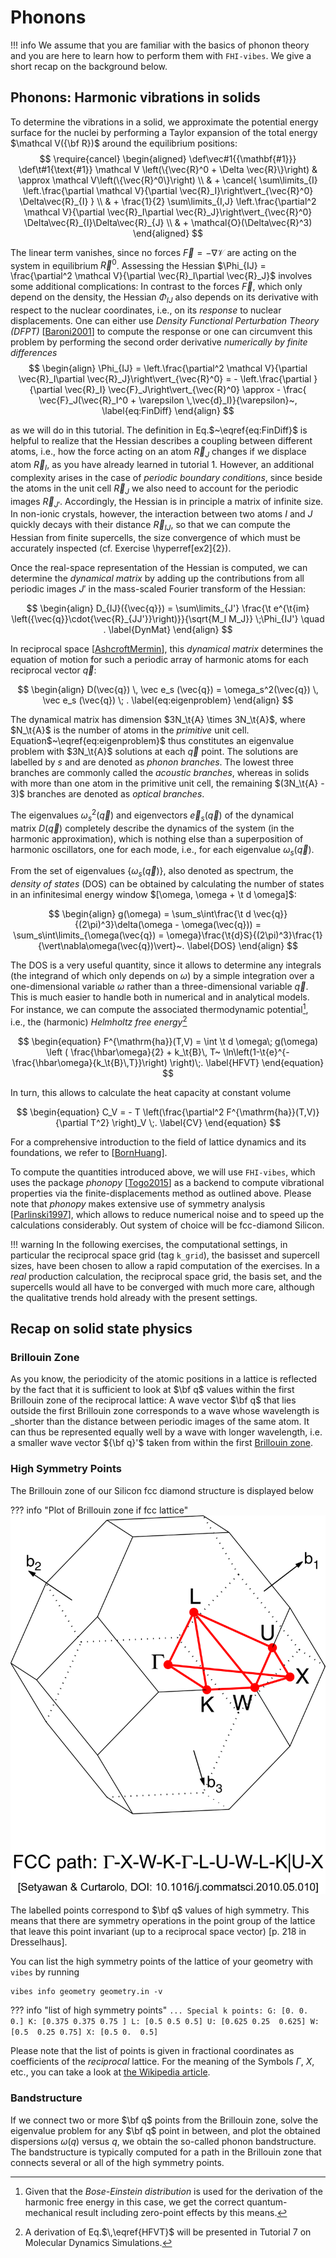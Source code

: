 # Phonons

!!! info
	We assume that you are familiar with the basics of phonon theory and you are here to learn how to perform them with `FHI-vibes`. We give a short recap on the background below.

## <a name="Phonons"></a> Phonons: Harmonic vibrations in solids

To determine the vibrations in a solid, we approximate the potential energy surface
for the nuclei by performing a Taylor expansion of the total energy $\mathcal V({\bf R})$ around the equilibrium positions:
$$
\require{cancel}
\begin{aligned}
\def\vec#1{{\mathbf{#1}}}
\def\t#1{\text{#1}}
\mathcal V \left(\{\vec{R}^0 + \Delta \vec{R}\}\right) 
& \approx 
\mathcal V\left(\{\vec{R}^0\}\right) \\
& + \cancel{ \sum\limits_{I} \left.\frac{\partial \mathcal V}{\partial \vec{R}_I}\right\vert_{\vec{R}^0} \Delta\vec{R}_{I} } \\
& + \frac{1}{2} \sum\limits_{I,J} \left.\frac{\partial^2 \mathcal V}{\partial \vec{R}_I\partial \vec{R}_J}\right\vert_{\vec{R}^0} \Delta\vec{R}_{I}\Delta\vec{R}_{J} \\
& + \mathcal{O}(\Delta\vec{R}^3)
\end{aligned}
$$

The linear term vanishes, since no forces $\vec{F} = - \nabla \mathcal V$ are acting on the system in equilibrium $\vec{R}^0$. 
Assessing the Hessian $\Phi_{IJ} = \frac{\partial^2 \mathcal V}{\partial \vec{R}_I\partial \vec{R}_J}$ involves some additional
complications: In contrast to the forces $\vec{F}$, which only depend on the density, the Hessian $\Phi_{IJ}$ also depends
on its derivative with respect to the nuclear coordinates, i.e., on its _response_ to nuclear displacements. One can either 
use _Density Functional Perturbation Theory (DFPT)_ [[Baroni2001](references.md#baroni2001)] to compute the response 
or one can circumvent this problem by performing the second order derivative _numerically by finite differences_
$$
\begin{align}
\Phi_{IJ} 
= \left.\frac{\partial^2 \mathcal V}{\partial \vec{R}_I\partial \vec{R}_J}\right\vert_{\vec{R}^0} 
= - \left.\frac{\partial }{\partial \vec{R}_I} \vec{F}_J\right\vert_{\vec{R}^0}
\approx - \frac{ \vec{F}_J(\vec{R}_I^0 + \varepsilon \,\vec{d}_I)}{\varepsilon}~,
\label{eq:FinDiff}
\end{align}
$$

as we will do in this tutorial.
The definition in Eq.$~\eqref{eq:FinDiff}$ is helpful to realize that the Hessian describes a coupling between different atoms, i.e., how the force acting on an atom $\vec{R}_J$ changes
if we displace atom $\vec{R}_I$, as you have already learned in tutorial 1. However, an additional complexity arises in the case of _periodic boundary conditions_,
since beside the atoms in the unit cell $\vec{R}_J$ we also need to account for the periodic images $\vec{R}_{J'}$. Accordingly, the Hessian is in principle a matrix 
of infinite size. In non-ionic crystals, however, the interaction between two atoms$~I$ and $J$ quickly decays with their distance$~\vec{R}_{IJ}$, so that we can compute the Hessian from
finite supercells, the size convergence of which must be accurately inspected (cf. Exercise \hyperref[ex2]{2}).

Once the real-space representation of the Hessian is computed, we can determine the _dynamical matrix_ by adding up the contributions
from all periodic images$~J'$ in the mass-scaled Fourier transform of the Hessian:

$$
\begin{align}
D_{IJ}({\vec{q}}) = \sum\limits_{J'} 
\frac{\t e^{\t{im} \left({\vec{q}}\cdot{\vec{R}_{JJ'}}\right)}}{\sqrt{M_I M_J}} 
\;\Phi_{IJ'} 
\quad .
\label{DynMat}
\end{align}
$$

In reciprocal space [[AshcroftMermin](references.md#AshcroftMermin)],
this _dynamical matrix_ determines the equation of motion for such a periodic array of harmonic 
atoms for each reciprocal vector$~\vec{q}$:

$$
\begin{align}
D(\vec{q}) \, \vec e_s (\vec{q}) = \omega_s^2(\vec{q}) \, \vec e_s (\vec{q})
\; .
\label{eq:eigenproblem}
\end{align}
$$

The dynamical matrix has dimension $3N_\t{A} \times 3N_\t{A}$, where $N_\t{A}$ 
is the number of 
atoms in the *primitive* unit cell. Equation$~\eqref{eq:eigenproblem}$ thus 
constitutes 
an eigenvalue problem with $3N_\t{A}$ solutions at each $\vec q$ point. The 
solutions 
are labelled by $s$ and are denoted as *phonon branches*. The lowest three 
branches are commonly called the *acoustic branches*, whereas in solids 
with more than one atom in the primitive unit cell, the remaining $(3N_\t{A} - 
3)$ branches are denoted as *optical branches*.

The eigenvalues$~\omega_s^2(\vec{q})$ and eigenvectors$~\vec e_s(\vec{q})$ of the 
dynamical matrix$~D(\vec{q})$
completely describe the dynamics of the system (in the harmonic approximation), which is nothing else than a superposition
of harmonic oscillators, one for each mode, i.e., for each 
eigenvalue$~\omega_s (\vec{q})$. 

From the set of eigenvalues $\{ \omega_s (\vec{q}) \}$, also denoted as 
spectrum, the *density of states* (DOS) can be obtained by 
calculating the number of states in an infinitesimal energy window 
$[\omega, \omega + \t d \omega]$:

$$
\begin{align}
g(\omega) = \sum_s\int\frac{\t d \vec{q}}{(2\pi)^3}\delta(\omega - 
\omega(\vec{q})) = \sum_s\int\limits_{\omega(\vec{q}) = 
\omega}\frac{\t{d}S}{(2\pi)^3}\frac{1}{\vert\nabla\omega(\vec{q})\vert}~.
\label{DOS}
\end{align}
$$

The DOS is a very useful quantity, since it allows to determine any integrals 
(the integrand of which only depends on $\omega$) by a 
simple integration over a one-dimensional variable$~\omega$ rather than a three-dimensional variable$~\vec{q}$. This is much 
easier to handle both in numerical and in analytical models. For instance, we can compute the associated thermodynamic 
potential[^footnote1], i.e., the (harmonic) *Helmholtz free 
energy*[^footnote2]

$$
\begin{equation}
F^{\mathrm{ha}}(T,V)  = \int \t d \omega\; g(\omega) \left ( 
\frac{\hbar\omega}{2} + k_\t{B}\, T~ 
\ln\left(1-\t{e}^{-\frac{\hbar\omega}{k_\t{B}\,T}}\right) 
\right)\;.
\label{HFVT}
\end{equation}
$$

In turn, this allows to calculate the heat capacity at constant 
volume

$$
\begin{equation}
C_V = - T \left(\frac{\partial^2 F^{\mathrm{ha}}(T,V)}{\partial T^2} \right)_V \;.
\label{CV}
\end{equation}
$$

For a comprehensive introduction to the field of lattice dynamics and its 
foundations, we refer to [[BornHuang](references.md#BornHuang)].

To compute the quantities introduced above, we will use 
`FHI-vibes`, which uses the package _phonopy_ [[Togo2015](references.md#Togo2015)] as a backend to compute vibrational properties via the finite-displacements method as outlined above. Please note that 
_phonopy_ makes extensive use of symmetry 
analysis [[Parlinski1997](references.md#Parlinski1997)], which allows to reduce numerical noise and to speed up the calculations considerably. Out system of choice will be fcc-diamond Silicon.

!!! warning
    In the following exercises, the computational settings, in particular the reciprocal space grid (tag `k_grid`), the basisset and supercell sizes, have been chosen to allow a rapid computation of the exercises. In a _real_ production calculation, the reciprocal space grid, the basis set, and the supercells would all have to be converged with much more care,  although the qualitative trends hold already with the present settings.

## Recap on solid state physics

### Brillouin Zone

As you know, the periodicity of the atomic positions 
in a lattice is reflected by the fact that it is sufficient to look at $\bf q$ 
values within the first Brillouin zone of the reciprocal lattice: A wave vector 
$\bf q$ that lies outside the first Brillouin zone corresponds to a wave whose 
wavelength is _shorter than the distance between periodic images of the 
same atom. It can thus be represented equally well by a wave with longer 
wavelength, i.e. a smaller wave vector ${\bf q}'$ taken from within the 
first [Brillouin zone](https://en.wikipedia.org/wiki/Phonon\#Crystal_momentum).

### High Symmetry Points
The Brillouin zone of our Silicon fcc diamond structure is displayed below

??? info "Plot of Brillouin zone if fcc lattice"
	![image](assets/BZ_fcc.png)

The labelled points correspond to $\bf q$ 
values of high symmetry. This means that there are symmetry operations in the 
point group of the lattice that leave this point invariant (up to a reciprocal space vector) 
[p. 218 in Dresselhaus].

You can list the high symmetry points of the lattice of your geometry with `vibes` by 
running

```
vibes info geometry geometry.in -v
```

??? info "list  of high symmetry points"
    ```
    ...
    Special k points:
    G: [0. 0. 0.]
    K: [0.375 0.375 0.75 ]
    L: [0.5 0.5 0.5]
    U: [0.625 0.25  0.625]
    W: [0.5  0.25 0.75]
    X: [0.5 0.  0.5]
    ```
    
Please note that the list of points is given in
fractional coordinates as coefficients of the _reciprocal_ lattice. For 
the meaning of the Symbols $\Gamma$, $X$, etc., you can take a look at [the Wikipedia article](https://en.wikipedia.org/wiki/Brillouin_zone#Critical_points).

### Bandstructure
If we connect two or more $\bf q$ points from the Brillouin zone, solve the eigenvalue 
problem for any $\bf q$ point in between, and plot the 
obtained dispersions $\omega (q)$ versus $q$, we obtain the so-called phonon bandstructure. The bandstructure is typically computed for a path in the Brillouin 
zone that connects several or all of the high symmetry points.



[^footnote1]: Given that the _Bose-Einstein distribution_ is used for
the derivation of the harmonic free energy in this case, we get the correct quantum-mechanical result including zero-point effects by this means.

[^footnote2]: A derivation of Eq.$\,\eqref{HFVT}$ will be presented in Tutorial 7 on 
Molecular Dynamics Simulations.

